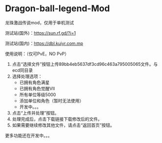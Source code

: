 # Dragon-ball-legend-Mod
龙珠激战传说mod，仅用于单机测试

测试站(国外)：https://sun.rf.gd/?i=1

测试站(国内)：https://dbl.kuiyr.com.mp


使用说明：（仅可PvE，NO PvP）
1. 点击“选择文件”按钮上传89bb4eb5637df3cd96c463a795005065文件。与ecd同目录
2. 选择处理选项：
    - 已拥有角色满星
    - 已拥有角色觉醒VII
    - 所有单位等级5000
    - 添加单位和角色（暂时无法使用）
    - 开发中。。。
3. 点击“上传并处理”按钮。
4. 处理完成后，点击下载链接下载修改后的文件。
5. 如果需要继续修改其他文件，请点击“返回首页”按钮。

   
更多功能还在开发中。。。
